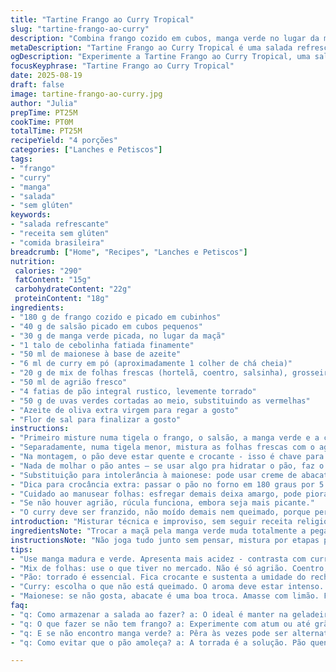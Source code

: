 ```yaml
---
title: "Tartine Frango ao Curry Tropical"
slug: "tartine-frango-ao-curry"
description: "Combina frango cozido em cubos, manga verde no lugar da maçã, e salsão – junto com um toque de curry e maionese de azeite. Salada refrescante com mix de folhas, incluindo agrião e hortelã, montada sobre fatias de pão rústico integral tostado. Finaliza com uvas verdes para um estalo doce e acidez sutil, além de uma pitada de flor de sal e fio de azeite extravirgem. Ideal para quem foge do trivial, sem glúten, lactose ou ingredientes pesados."
metaDescription: "Tartine Frango ao Curry Tropical é uma salada refrescante que combina frango, manga verde e uma explosão de sabores vibrantes."
ogDescription: "Experimente a Tartine Frango ao Curry Tropical, uma salada inovadora com frango, manga verde e mix de folhas frescas - perfeita para um almoço leve."
focusKeyphrase: "Tartine Frango ao Curry Tropical"
date: 2025-08-19
draft: false
image: tartine-frango-ao-curry.jpg
author: "Julia"
prepTime: PT25M
cookTime: PT0M
totalTime: PT25M
recipeYield: "4 porções"
categories: ["Lanches e Petiscos"]
tags:
- "frango"
- "curry"
- "manga"
- "salada"
- "sem glúten"
keywords:
- "salada refrescante"
- "receita sem glúten"
- "comida brasileira"
breadcrumb: ["Home", "Recipes", "Lanches e Petiscos"]
nutrition: 
 calories: "290"
 fatContent: "15g"
 carbohydrateContent: "22g"
 proteinContent: "18g"
ingredients:
- "180 g de frango cozido e picado em cubinhos"
- "40 g de salsão picado em cubos pequenos"
- "30 g de manga verde picada, no lugar da maçã"
- "1 talo de cebolinha fatiada finamente"
- "50 ml de maionese à base de azeite"
- "6 ml de curry em pó (aproximadamente 1 colher de chá cheia)"
- "20 g de mix de folhas frescas (hortelã, coentro, salsinha), grosseiramente picadas"
- "50 ml de agrião fresco"
- "4 fatias de pão integral rustico, levemente torrado"
- "50 g de uvas verdes cortadas ao meio, substituindo as vermelhas"
- "Azeite de oliva extra virgem para regar a gosto"
- "Flor de sal para finalizar a gosto"
instructions:
- "Primeiro misture numa tigela o frango, o salsão, a manga verde e a cebolinha. A textura da manga dá um contraste incrível - crocante e azedinho, lembra que não é maçã. Agora adiciona a maionese e o curry, mistura bem mas com calma — não quer que vire pasta homogênea, deve ficar pedaços reconhecíveis. Ajusta sal e pimenta agora, dá sabor."
- "Separadamente, numa tigela menor, mistura as folhas frescas com o agrião. É importante picar grosseiramente porque a folhagem tem personalidade, cada mordida deve ser herbácea, vibrante. Misturar com carinho, sem esmagar, só pra soltar aroma."
- "Na montagem, o pão deve estar quente e crocante - isso é chave para segurar a umidade da salada e garantir textura. Dispõe generosamente a salada de frango sobre cada fatia. Salpica as uvas verdes pra dar brilho e estalo adocicado. Por fim, espalha o mix de folhas com agrião por cima, rega com fio de azeite e polvilha com flor de sal – o sal grosso dá crocância e realça sabores, não confundir com sal fino."
- "Nada de molhar o pão antes — se usar algo pra hidratar o pão, faz o contrário: deixa ele crocante para não amolecer rápido. Serve imediatamente, a sequência de texturas fresca e quente faz toda diferença."
- "Substituição para intolerância à maionese: pode usar creme de abacate amassado com limão, fica cremoso e leve, além de fresco e nutritivo."
- "Dica para crocância extra: passar o pão no forno em 180 graus por 5 minutos ao invés de apenas torrar na frigideira, assim evita que umedeça rápido e fica uniforme."
- "Cuidado ao manusear folhas: esfregar demais deixa amargo, pode piorar."
- "Se não houver agrião, rúcula funciona, embora seja mais picante."
- "O curry deve ser franzido, não moído demais nem queimado, porque perde aroma e vira amargor."
introduction: "Misturar técnica e improviso, sem seguir receita religiosamente. Adaptei várias vezes essas tartines de frango, tentando fugir do lado previsível que maçã costuma trazer. No fim, a manga verde deu um frescor ácido brilhante que levanta todo o prato; ali junto com as ervas e o curry, tem cara de almoço informal que impressiona sem esforço. A maionese caseira de azeite entra pra dar liga sem pesar, além de garantir uma umidade na medida certa. Textura e aroma batalham ali no topo com o crocante do pão. Simples, cheio de sabor, e bom pra qualquer hora. Aprendi a não fazer muito pra esperar esfriar, porque o agrião murcha, entendeu? E se não tiver esses ingredientes, improvisa com o que tem – o essencial é equilibrar os elementos."
ingredientsNote: "Trocar a maçã pela manga verde muda totalmente a pegada: mais cítrica, menos doce, que contrasta melhor com o curry. Salsão é segredo pra textura crocante, substitui bem o pepino pra quem quer algo mais firme. Maionese ao invés da tradicional industrial ajuda a controlar gordura e sabor, e abacate pode entrar como variação cremosa. As folhas frescas devem ser variadas para dar camada aromática, use sempre o que tiver fresco e vibrante. Pão integral rústico, de fermentação natural, vai aguentar melhor a umidade da salada, diferente do pão branco que amolece rápido. Uvas, por sua vez, acrescentam o toque frutado inesperado. Essencial respeitar essas substituições, cada mudança altera a dinâmica do prato."
instructionsNote: "Não joga tudo junto sem pensar, mistura por etapas pra preservar textura e aroma, uma ordem de montagem ajuda a controlar. Misturar os ingredientes molhados primeiro, sem esmagar, é crucial pra não virar pasta; depois as folhas frescas entram por cima, pra preservar o frescor e crocância. O pão deve estar quente e crocante, isso segura toda a umidade que vem do recheio. O azeite no final faz o brilho e realça os sabores, flor de sal traz explosão pontual na boca, não exagerar. Evite deixar a salada muito tempo fora da geladeira antes de servir, o frescor das ervas e textura da manga se perdem rapidamente. Pequenos detalhes fazem diferença. Quer usar creme de abacate? Amassa e tempera com limão, usa no lugar da maionese, fica ótimo e elimina alergênicos."
tips:
- "Use manga madura e verde. Apresenta mais acidez - contrasta com curry. Experimente na salada. Um frescor inesperado. Não esquece do salsão. Ele traz crocância."
- "Mix de folhas: use o que tiver no mercado. Não é só agrião. Coentro, salsinha, ou até rúcula. Rúcula tem picância, proporciona outro sabor. Mistura garante textura e aroma."
- "Pão: torrado é essencial. Fica crocante e sustenta a umidade do recheio. Se deixar muito tempo murcha. Pode até passar no forno. Quatro a cinco minutos a 180 graus."
- "Curry: escolha o que não está queimado. O aroma deve estar intenso. Use com moderação. Sempre ajuste a gosto. Um leve toque é suficiente para não dominar o prato."
- "Maionese: se não gosta, abacate é uma boa troca. Amasse com limão. Fica cremoso, fresco e nutritivo. Pronto para ser usado na salada. Um toque diferente e saudável."
faq:
- "q: Como armazenar a salada ao fazer? a: O ideal é manter na geladeira. A salada não deve ficar muito tempo fora. Frescor das ervas é crucial."
- "q: O que fazer se não tem frango? a: Experimente com atum ou até grão-de-bico. Mudança radical, mas funciona. Textura e sabor diferentes."
- "q: E se não encontro manga verde? a: Pêra às vezes pode ser alternativa. Não exatamente igual, mas combina com o curry. Um doce leve."
- "q: Como evitar que o pão amoleça? a: A torrada é a solução. Pão quente é chave. Não deixar salada em excesso sobre o pão antes de servir."

---
```

